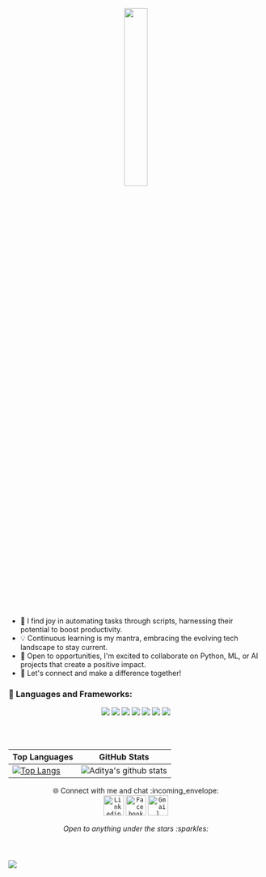 <p align="center">
  <img src="https://media.giphy.com/media/MeJgB3yMMwIaHmKD4z/giphy.gif" width="30%">
  <br><br>

- 🚀 I find joy in automating tasks through scripts, harnessing their potential to boost productivity.
- 💡 Continuous learning is my mantra, embracing the evolving tech landscape to stay current.
- 🌟 Open to opportunities, I'm excited to collaborate on Python, ML, or AI projects that create a positive impact.
- 🤝 Let's connect and make a difference together!

### 🔧 Languages and Frameworks:
<p align="center">
<!-- Loved Tech -->
  <img src="https://img.shields.io/badge/Rust-000000?style=for-the-badge&logo=rust&logoColor=white">
  <img src="https://img.shields.io/badge/GIT-E44C30?style=for-the-badge&logo=git&logoColor=white">
  <img src="https://img.shields.io/badge/C-00599C?style=for-the-badge&logo=c&logoColor=white">
  <img src="https://img.shields.io/badge/C%2B%2B-00599C?style=for-the-badge&logo=c%2B%2B&logoColor=white">
  <img src="https://img.shields.io/badge/Python-3776AB?style=for-the-badge&logo=python&logoColor=white">
  <img src="https://img.shields.io/badge/Arch_Linux-1793D1?style=for-the-badge&logo=arch-linux&logoColor=white">
  
  <img src="https://img.shields.io/badge/NeoVim-%2357A143.svg?&style=for-the-badge&logo=neovim&logoColor=white">
</p>

<!-- <div align="center">
  <img src="https://skillicons.dev/icons?i=c" height="40" alt="c logo"  />
  <img width="12" />
  <img src="https://cdn.simpleicons.org/c++/00599C" height="40" alt="cplusplus logo"  />
  <img width="12" />
  <img src="https://cdn.jsdelivr.net/gh/devicons/devicon/icons/python/python-original.svg" height="40" alt="python logo"  />
  <img width="12" />
  <img src="https://cdn.jsdelivr.net/gh/devicons/devicon/icons/jupyter/jupyter-original.svg" height="40" alt="jupyter logo"  />
  <img width="12" />
  <img width="40px" src="https://img.icons8.com/fluent/8x/github.png" title="GitHub" height="40"/>
          
  <img width="12" />
  <img src="https://cdn.jsdelivr.net/gh/devicons/devicon/icons/git/git-original.svg" height="40"/>
  <img width="12" />
  
  <img src="https://cdn.jsdelivr.net/gh/devicons/devicon/icons/amazonwebservices/amazonwebservices-original.svg" height="40"/>
          
  <img width="12" />
  <img src="https://cdn.jsdelivr.net/gh/devicons/devicon/icons/mysql/mysql-original.svg" height="40" alt="mysql logo"  />
  <img width="12" />

  <img src="https://cdn.jsdelivr.net/gh/devicons/devicon/icons/mongodb/mongodb-original-wordmark.svg" height="40"/>
          
  <img width="12" />
  <img src="https://cdn.jsdelivr.net/gh/devicons/devicon/icons/javascript/javascript-original.svg" height="40" alt="javascript logo"  />
  <img width="12" />
  <img src="https://cdn.simpleicons.org/nodedotjs/339933" height="40" alt="nodejs logo"  />
  <img width="12" />
  <img src="https://skillicons.dev/icons?i=css" height="40" alt="css3 logo"  />
  <img width="12" />
  <img src="https://cdn.simpleicons.org/html5/E34F26" height="40" alt="html5 logo"  />
</div>
<code><img width="40px" src="https://img.icons8.com/color/3x/c-programming.png" title="C"/></code>
<code><img width="40px" src="https://img.icons8.com/color/4x/c-plus-plus-logo.png" title="C++"/></code>
<code><img width="40px" src="https://img.icons8.com/color/4x/000000/python.png" title="Python"/></code>
<code><img width="40px" src="https://img.icons8.com/plasticine/100/000000/react.png" title="React"/></code>
<code><img width="40px" src="https://img.icons8.com/ios/4x/00758f/mysql-logo.png" title="MySQL"/></code>
<code><img width="40px" src="https://img.icons8.com/dusk/64/000000/database-restore.png" title="Database"/></code>
<code><img width="40px" src="https://img.icons8.com/fluent/8x/github.png" title="GitHub"/></code>
<code><img width="40px" src="https://img.icons8.com/color/2x/git.png" title="Git"/></code>
<code><img width="40px" src="https://img.icons8.com/color/2x/bootstrap.png" title="Bootstrap"/></code>
<code><img width="40px" src="https://img.icons8.com/color/48/000000/css3.png" title="CSS"/></code>
<code><img width="40px" src="https://img.icons8.com/color/48/000000/html-5.png" title="HTML"/></code>
<code><img width="40px" src="https://img.icons8.com/color/48/000000/javascript.png" title="Javascript"/></code>
<code><img width="40px" src="https://img.icons8.com/color/8x/000000/mongodb.png" title="MongoDB"/></code>
<code><img width="40px" src="https://img.icons8.com/color/8x/000000/nodejs.png" title="Nodejs"/></code> -->
<br/><br/>

| Top Languages | GitHub Stats |
|---------------|--------------|
| [![Top Langs](https://github-readme-stats.vercel.app/api/top-langs/?username=CS-Aditya-Rawat&langs_count=7)](https://github.com/CS-Aditya-Rawat/github-readme-stats) | ![Aditya's github stats](https://github-readme-stats.vercel.app/api?username=CS-Aditya-Rawat&show_icons=true&theme=radical) |

<p align="center">
🌐 Connect with me and chat :incoming_envelope: <br/>
<code><a href="https://www.linkedin.com/in/cs-aditya-rawat/"><img width="40px" src="https://img.icons8.com/color/8x/000000/linkedin.png" title="Linkedin"/></a></code>
<code><a href="https://twitter.com/CsAdityaRawat"><img width="40px" src="https://img.icons8.com/color/8x/000000/twitter.png" title="Facebook"/></a></code>
<code><a href="mailto:adityrawatinferno@gmail.com"><img width="40px" src="https://img.icons8.com/fluent/48/000000/gmail.png" title="Gmail"/></a></code>

<p align="center">
  <i> Open to anything under the stars :sparkles: </i>
</p>

<br>

### ![](https://komarev.com/ghpvc/?username=Cs-Aditya-Rawat&color=orange&label=Visitors+)
